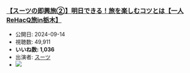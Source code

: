 ### [【スーツの即興旅②】明日できる！旅を楽しむコツとは【一人ReHacQ旅in栃木】](https://www.youtube.com/watch?v=YkKTo8-6A1E)
-   公開日: 2024-09-14
-   視聴数: 49,911
-   **いいね数: 1,036**
-   出演者: [スーツ](/rehacq_fan/people/スーツ "wikilink")
- [![](https://img.youtube.com/vi/YkKTo8-6A1E/hqdefault.jpg)](https://www.youtube.com/watch?v=YkKTo8-6A1E)
